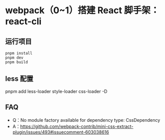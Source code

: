 # webpack（0~1）搭建 React 脚手架：react-cli

## 运行项目

```
pnpm install
pnpm dev
pnpm build
```

## less 配置

pnpm add less-loader style-loader css-loader -D

## FAQ

- Q：No module factory available for dependency type: CssDependency
- A：https://github.com/webpack-contrib/mini-css-extract-plugin/issues/493#issuecomment-603038616
